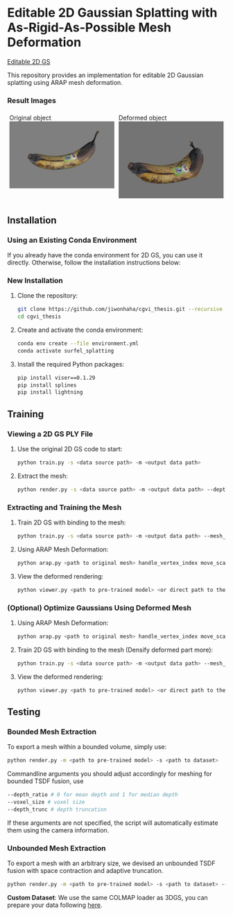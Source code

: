 # Editable 2D Gaussian Splatting with As-Rigid-As-Possible Mesh Deformation
[Editable 2D GS](https://github.com/jiwonhaha/cgvi_thesis)

This repository provides an implementation for editable 2D Gaussian splatting using ARAP mesh deformation.

### Result Images

<div style="display: flex;">
    <div style="flex: 1; padding: 5px;">
        Original object
        <img src="figure/banana.png" alt="Original Banana" style="width: 100%;">
    </div>
    <div style="flex: 1; padding: 5px;">
        Deformed object
        <img src="figure/banana_bent.png" alt="Bent Banana" style="width: 100%;">
    </div>
</div>

## Installation

### Using an Existing Conda Environment

If you already have the conda environment for 2D GS, you can use it directly. Otherwise, follow the installation instructions below:

### New Installation

1. Clone the repository:
    ```bash
    git clone https://github.com/jiwonhaha/cgvi_thesis.git --recursive
    cd cgvi_thesis
    ```

2. Create and activate the conda environment:
    ```bash
    conda env create --file environment.yml
    conda activate surfel_splatting
    ```

3. Install the required Python packages:
    ```bash
    pip install viser==0.1.29
    pip install splines
    pip install lightning
    ```

## Training

### Viewing a 2D GS PLY File

1. Use the original 2D GS code to start:
    ```bash
    python train.py -s <data source path> -m <output data path>
    ```

2. Extract the mesh:
    ```bash
    python render.py -s <data source path> -m <output data path> --depth_ratio 1 --skip_test --skip_train
    ```

### Extracting and Training the Mesh

1. Train 2D GS with binding to the mesh:
    ```bash
    python train.py -s <data source path> -m <output data path> --mesh_path <path to original mesh>
    ```

2. Using ARAP Mesh Deformation:
    ```bash
    python arap.py <path to original mesh> handle_vertex_index move_scale how_many_static_vertices_around_static_vertex given_static_vertex_index
    ```

3. View the deformed rendering:
    ```bash
    python viewer.py <path to pre-trained model> <or direct path to the ply file> -s <data source path> --mesh_path <path to deformed mesh>
    ```

### (Optional) Optimize Gaussians Using Deformed Mesh

1. Using ARAP Mesh Deformation:
    ```bash
    python arap.py <path to original mesh> handle_vertex_index move_scale how_many_static_vertices_around_static_vertex given_static_vertex_index
    ```

2. Train 2D GS with binding to the mesh (Densify deformed part more):
    ```bash
    python train.py -s <data source path> -m <output data path> --mesh_path <path to original mesh> --deformed_mesh_path <path to deformed mesh>
    ```

3. View the deformed rendering:
    ```bash
    python viewer.py <path to pre-trained model> <or direct path to the ply file> -s <data source path> --mesh_path <path to deformed mesh>
    ```

## Testing

### Bounded Mesh Extraction

To export a mesh within a bounded volume, simply use:
```bash
python render.py -m <path to pre-trained model> -s <path to dataset> 
```
Commandline arguments you should adjust accordingly for meshing for bounded TSDF fusion, use
```bash
--depth_ratio # 0 for mean depth and 1 for median depth
--voxel_size # voxel size
--depth_trunc # depth truncation
```
If these arguments are not specified, the script will automatically estimate them using the camera information.
### Unbounded Mesh Extraction
To export a mesh with an arbitrary size, we devised an unbounded TSDF fusion with space contraction and adaptive truncation.
```bash
python render.py -m <path to pre-trained model> -s <path to dataset> --mesh_res 1024
```

**Custom Dataset**: We use the same COLMAP loader as 3DGS, you can prepare your data following [here](https://github.com/graphdeco-inria/gaussian-splatting?tab=readme-ov-file#processing-your-own-scenes). 
